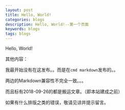 ```yaml
---
layout: post
title: Hello, World!
categories: blogs
description: Hello, World!--第一个页面
keywords: blogs
tags: blogs
---
```


Hello, World!

其他内容：

我最开始没有在这发布。。而是在`cmd markdown`发布的。。

两边的Markdown兼容性不完全一致。。。

而且标有2018-09-26的都是搬运文章。（即本站建成之前）

如果有什么排版之类的错误，敬请见谅并提示留言。